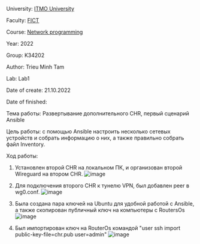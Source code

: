 University: [ITMO University](https://itmo.ru/ru/)

Faculty: [FICT](https://fict.itmo.ru)

Course: [Network programming](https://github.com/itmo-ict-faculty/network-programming)

Year: 2022

Group: K34202

Author: Trieu Minh Tam

Lab: Lab1

Date of create: 21.10.2022

Date of finished: 


Тема работы: Развертывание дополнительного CHR, первый сценарий Ansible

Цель работы: с помощью Ansible настроить несколько сетевых устройств и собрать информацию о них, а также правильно собрать файл Inventory.

Ход работы:
1. Установлен второй CHR на локальном ПК, и организован второй Wireguard на втором CHR.
![image](https://user-images.githubusercontent.com/87965299/197199174-070aa1f7-f870-4553-9a39-4c3ec5636fd4.png)

2. Для подключения второго CHR к тунелю VPN, был добавлен peer в wg0.conf.
![image](https://user-images.githubusercontent.com/87965299/197199561-7031b6ab-bf8d-4184-8562-491c0a3751dc.png)

3. Была создана пара ключей на Ubuntu для удобной работой с Ansible, а также скопирован публичный ключ на компьютеры с RoutersOs
![image](https://user-images.githubusercontent.com/87965299/197200068-a8b0f9ab-e741-427d-843a-ae62353e5d7c.png)

4. Был импортирован ключ на RouterOs командой "user ssh import public-key-file=chr.pub user=admin"
![image](https://user-images.githubusercontent.com/87965299/197200538-0d307f57-d605-40fa-8f67-64069fb1a5b8.png)




